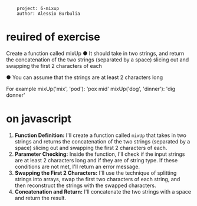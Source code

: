         project: 6-mixup
        author: Alessio Burbulia

# reuired of exercise
Create a function called mixUp
● It should take in two strings, and return the concatenation of the two strings (separated by a space) slicing out and swapping the first 2 characters of each

● You can assume that the strings are at least 2 characters long
   
For example
   mixUp('mix', 'pod'): 'pox mid'
   mixUp('dog', 'dinner'): 'dig donner'

# on javascript

1. **Function Definition:** I'll create a function called `mixUp` that takes in two strings and returns the concatenation of the two strings (separated by a space) slicing out and swapping the first 2 characters of each.
2. **Parameter Checking:** Inside the function, I'll check if the input strings are at least 2 characters long and if they are of string type. If these conditions are not met, I'll return an error message.
3. **Swapping the First 2 Characters:** I'll use the technique of splitting strings into arrays, swap the first two characters of each string, and then reconstruct the strings with the swapped characters.
4. **Concatenation and Return:** I'll concatenate the two strings with a space and return the result.